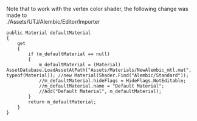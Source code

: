 Note that to work with the vertex color shader, the following change was made to<br>
./Assets/UTJ/Alembic/Editor/Importer

```
public Material defaultMaterial
{
    get
    {
        if (m_defaultMaterial == null)
        {
            m_defaultMaterial = (Material) AssetDatabase.LoadAssetAtPath("Assets/Materials/NewAlembic_mtl.mat", typeof(Material)); //new Material(Shader.Find("Alembic/Standard"));
            //m_defaultMaterial.hideFlags = HideFlags.NotEditable;
            //m_defaultMaterial.name = "Default Material";
            //Add("Default Material", m_defaultMaterial);
        }
        return m_defaultMaterial;
    }
}
```